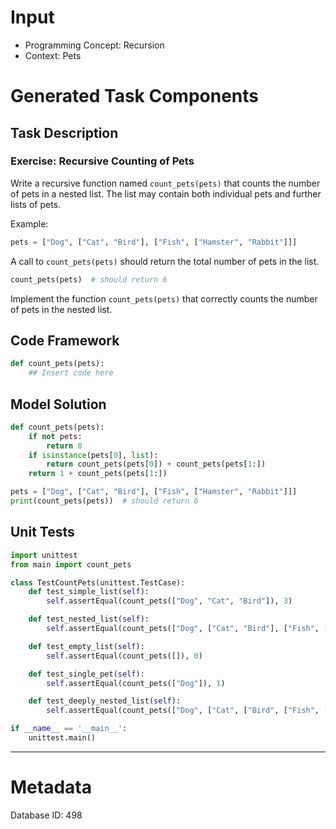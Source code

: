 # Input
- Programming Concept: Recursion
- Context: Pets

# Generated Task Components
## Task Description
### Exercise: Recursive Counting of Pets

Write a recursive function named `count_pets(pets)` that counts the number of pets in a nested list. The list may contain both individual pets and further lists of pets.

Example:
```python
pets = ["Dog", ["Cat", "Bird"], ["Fish", ["Hamster", "Rabbit"]]]
```

A call to `count_pets(pets)` should return the total number of pets in the list.

```python
count_pets(pets)  # should return 6
```

Implement the function `count_pets(pets)` that correctly counts the number of pets in the nested list.

## Code Framework
```python
def count_pets(pets):
    ## Insert code here
```

## Model Solution
```python
def count_pets(pets):
    if not pets:
        return 0
    if isinstance(pets[0], list):
        return count_pets(pets[0]) + count_pets(pets[1:])
    return 1 + count_pets(pets[1:])

pets = ["Dog", ["Cat", "Bird"], ["Fish", ["Hamster", "Rabbit"]]]
print(count_pets(pets))  # should return 6
```

## Unit Tests
```python
import unittest
from main import count_pets

class TestCountPets(unittest.TestCase):
    def test_simple_list(self):
        self.assertEqual(count_pets(["Dog", "Cat", "Bird"]), 3)

    def test_nested_list(self):
        self.assertEqual(count_pets(["Dog", ["Cat", "Bird"], ["Fish", ["Hamster", "Rabbit"]]]), 6)

    def test_empty_list(self):
        self.assertEqual(count_pets([]), 0)

    def test_single_pet(self):
        self.assertEqual(count_pets(["Dog"]), 1)

    def test_deeply_nested_list(self):
        self.assertEqual(count_pets(["Dog", ["Cat", ["Bird", ["Fish", ["Hamster", "Rabbit"]]]]]), 6)

if __name__ == '__main__':
    unittest.main()
```
___
# Metadata
Database ID: 498
